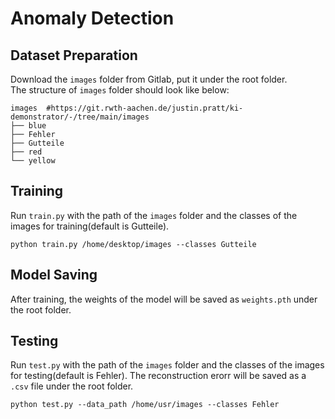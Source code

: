 # Anomaly Detection
## Dataset Preparation
Download the `images` folder from Gitlab, put it under the root folder.  
The structure of `images` folder should look like below:
```
images  #https://git.rwth-aachen.de/justin.pratt/ki-demonstrator/-/tree/main/images
├── blue
├── Fehler
├── Gutteile
├── red
└── yellow
```
## Training
Run `train.py` with the path of the `images` folder and the classes of the images for training(default is Gutteile).
```
python train.py /home/desktop/images --classes Gutteile
```
## Model Saving
After training, the weights of the model will be saved as `weights.pth` under the root folder.

## Testing
Run `test.py` with the path of the `images` folder and the classes of the images for testing(default is Fehler). The reconstruction erorr will be saved as a `.csv` file under the root folder.
```
python test.py --data_path /home/usr/images --classes Fehler
```